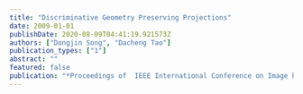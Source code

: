 ```yaml
---
title: "Discriminative Geometry Preserving Projections"
date: 2009-01-01
publishDate: 2020-08-09T04:41:19.921573Z
authors: ["Dongjin Song", "Dacheng Tao"]
publication_types: ["1"]
abstract: ""
featured: false
publication: "*Proceedings of  IEEE International Conference on Image Processing (ICIP)*"
---
```


